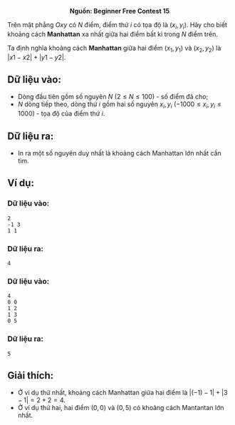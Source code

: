 **<center>Nguồn: Beginner Free Contest 15</center>**

Trên mặt phẳng $Oxy$ có $N$ điểm, điểm thứ $i$ có tọa độ là $(x_i, y_i)$. Hãy cho biết khoảng cách **Manhattan** xa nhất giữa hai điểm bất kì trong $N$ điểm trên.

Ta định nghĩa khoảng cách **Manhattan** giữa hai điểm $(x_1, y_1)$ và $(x_2, y_2)$ là $|x1 − x2| + |y1 − y2|$.

## Dữ liệu vào:
- Dòng đầu tiên gồm số nguyên $N$ $(2 ≤ N ≤ 100)$ - số điểm đã cho;
- $N$ dòng tiếp theo, dòng thứ $i$ gồm hai số nguyên $x_i, y_i\ (−1000 ≤ x_i, y_i ≤ 1000)$ - tọa độ của điểm thứ $i$.

## Dữ liệu ra:
- In ra một số nguyên duy nhất là khoảng cách Manhattan lớn nhất cần tìm.

## Ví dụ:
### Dữ liệu vào:
```
2
-1 3
1 1
```

### Dữ liệu ra:
```
4
```

### Dữ liệu vào:
```
4
0 0
1 2
1 3
0 5
```

### Dữ liệu ra:
```
5
```

## Giải thích:
- Ở ví dụ thứ nhất, khoảng cách Manhattan giữa hai điểm là $|(−1) − 1| + |3 − 1| = 2 + 2 = 4$.
- Ở ví dụ thứ hai, hai điểm $(0, 0)$ và $(0, 5)$ có khoảng cách Mantantan lớn nhất.